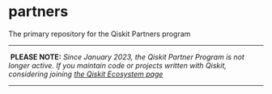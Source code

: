 # partners
The primary repository for the Qiskit Partners program

---
​
​**PLEASE NOTE:**
_Since January 2023, the Qiskit Partner Program is not longer active. If you maintain code or projects written with Qiskit, considering joining [the Qiskit Ecosystem page](https://qiskit.org/ecosystem/)_

---
